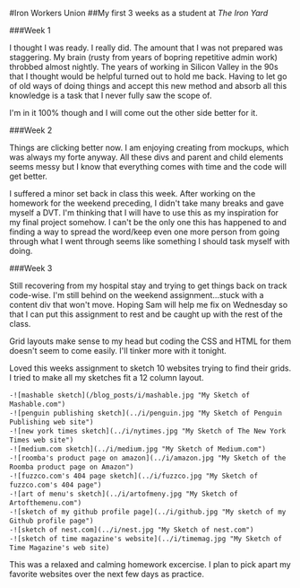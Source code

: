 #Iron Workers Union
##My first 3 weeks as a student at _The Iron Yard_

###Week 1

I thought I was ready. I really did. The amount that I was not prepared was staggering. My brain (rusty from years of bopring repetitive admin work) throbbed almost nightly. The years of working in Silicon Valley in the 90s that I thought would be helpful turned out to hold me back. Having to let go of old ways of doing things and accept this new method and absorb all this knowledge is a task that I never fully saw the scope of. 

I'm in it 100% though and I will come out the other side better for it.

###Week 2

Things are clicking better now. I am enjoying creating from mockups, which was always my forte anyway. All these divs and parent and child elements seems messy but I know that everything comes with time and the code will get better. 

I suffered a minor set back in class this week. After working on the homework for the weekend preceding, I didn't take many breaks and gave myself a DVT. I'm thinking that I will have to use this as my inspiration for my final project somehow. I can't be the only one this has happened to and finding a way to spread the word/keep even one more person from going through what I went through seems like something I should task myself with doing.

###Week 3 

Still recovering from my hospital stay and trying to get things back on track code-wise. I'm still behind on the weekend assignment...stuck with a content div that won't move. Hoping Sam will help me fix on Wednesday so that I can put this assignment to rest and be caught up with the rest of the class. 

Grid layouts make sense to my head but coding the CSS and HTML for them doesn't seem to come easily. I'll tinker more with it tonight.

Loved this weeks assignment to sketch 10 websites trying to find their grids. I tried to make all my sketches fit a 12 column layout.

	-![mashable sketch](/blog_posts/i/mashable.jpg "My Sketch of Mashable.com")
	-![penguin publishing sketch](../i/penguin.jpg "My Sketch of Penguin Publishing web site")
	-![new york times sketch](../i/nytimes.jpg "My Sketch of The New York Times web site")
	-![medium.com sketch](../i/medium.jpg "My Sketch of Medium.com")
	-![roomba's product page on amazon](../i/amazon.jpg "My Sketch of the Roomba product page on Amazon")
	-![fuzzco.com's 404 page sketch](../i/fuzzco.jpg "My Sketch of fuzzco.com's 404 page")
	-![art of menu's sketch](../i/artofmeny.jpg "My Sketch of Artofthemenu.com")
	-![sketch of my github profile page](../i/github.jpg "My sketch of my Github profile page")
	-![sketch of nest.com](../i/nest.jpg "My Sketch of nest.com")
	-![sketch of time magazine's website](../i/timemag.jpg "My Sketch of Time Magazine's web site)
This was a relaxed and calming homework excercise. I plan to pick apart my favorite websites over the next few days as practice.


